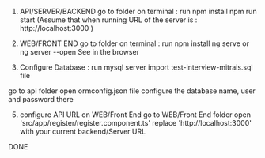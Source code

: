 1. API/SERVER/BACKEND
  go to folder
  on terminal :
  run npm install
  npm run start 
  (Assume that when running URL of the server is : http://localhost:3000 )

2. WEB/FRONT END
  go to folder
  on terminal :
  run npm install
  ng serve or ng server --open 
  See in the browser

4. Configure Database :
  run mysql server
  import test-interview-mitrais.sql file

  go to api folder
  open ormconfig.json file
  configure the database name, user and password there

5. configure API URL on WEB/Front End
  go to WEB/Front End folder
  open 'src/app/register/register.component.ts'
  replace 'http://localhost:3000' with your current backend/Server URL

DONE

